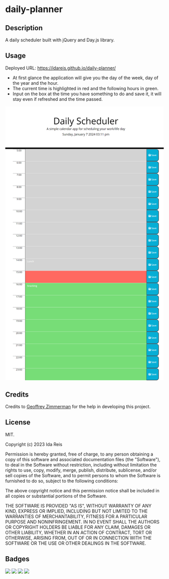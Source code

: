 # daily-planner

## Description

A daily scheduler built with jQuery and Day.js library.

## Usage

Deployed URL: https://idareis.github.io/daily-planner/

- At first glance the application will give you the day of the week, day of the year and the hour.
- The current time is highlighted in red and the following hours in green.
- Input on the box at the time you have something to do and save it, it will stay even if refreshed and the time passed.

![(website screenshot)](assets/images/127.0.0.1_5500_index.html.png)





## Credits



Credits to <a href="https://github.com/Geoff7709">Geoffrey Zimmerman</a> for the help in developing this project.

  

## License

MIT.

Copyright (c) 2023 Ida Reis

Permission is hereby granted, free of charge, to any person obtaining a copy
of this software and associated documentation files (the "Software"), to deal
in the Software without restriction, including without limitation the rights
to use, copy, modify, merge, publish, distribute, sublicense, and/or sell
copies of the Software, and to permit persons to whom the Software is
furnished to do so, subject to the following conditions:

The above copyright notice and this permission notice shall be included in all
copies or substantial portions of the Software.

THE SOFTWARE IS PROVIDED "AS IS", WITHOUT WARRANTY OF ANY KIND, EXPRESS OR
IMPLIED, INCLUDING BUT NOT LIMITED TO THE WARRANTIES OF MERCHANTABILITY,
FITNESS FOR A PARTICULAR PURPOSE AND NONINFRINGEMENT. IN NO EVENT SHALL THE
AUTHORS OR COPYRIGHT HOLDERS BE LIABLE FOR ANY CLAIM, DAMAGES OR OTHER
LIABILITY, WHETHER IN AN ACTION OF CONTRACT, TORT OR OTHERWISE, ARISING FROM,
OUT OF OR IN CONNECTION WITH THE SOFTWARE OR THE USE OR OTHER DEALINGS IN THE
SOFTWARE.

## Badges

<img src="https://img.shields.io/badge/html5-%23E34F26.svg?style=for-the-badge&logo=html5&logoColor=white
" />
<img src="https://img.shields.io/badge/CSS3-1572B6?style=for-the-badge&logo=css3&logoColor=white
" />
<img src="https://img.shields.io/badge/javascript-%23323330.svg?style=for-the-badge&logo=javascript&logoColor=%23F7DF1E" />
<img src="https://img.shields.io/badge/jquery-%230769AD.svg?style=for-the-badge&logo=jquery&logoColor=white" />